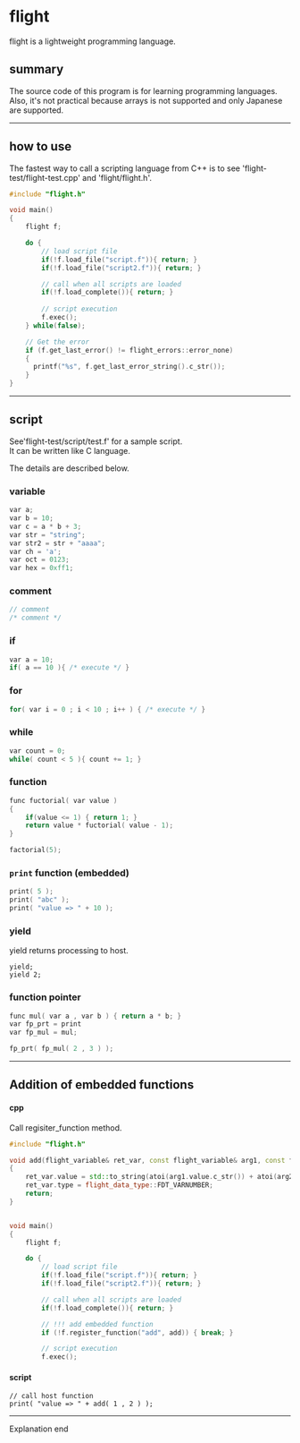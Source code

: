 # flight
flight is a lightweight programming language.

## summary
The source code of this program is for learning programming languages.  
Also, it's not practical because arrays is not supported and only Japanese are supported.

---

## how to use
The fastest way to call a scripting language from C++ is to see 'flight-test/flight-test.cpp' and 'flight/flight.h'.

```cpp
#include "flight.h"

void main()
{
    flight f;

    do {
        // load script file
        if(!f.load_file("script.f")){ return; }
        if(!f.load_file("script2.f")){ return; }

        // call when all scripts are loaded
        if(!f.load_complete()){ return; }
        
        // script execution
        f.exec();
    } while(false);

    // Get the error
    if (f.get_last_error() != flight_errors::error_none)
    {
      printf("%s", f.get_last_error_string().c_str());
    }
}
```

---

## script
See'flight-test/script/test.f' for a sample script.   
It can be written like C language. 

The details are described below.  

### variable

```cpp
var a;
var b = 10;
var c = a * b + 3;
var str = "string";
var str2 = str + "aaaa";
var ch = 'a';
var oct = 0123;
var hex = 0xff1;
```

### comment

```cpp
// comment
/* comment */
```

### if

```cpp
var a = 10;
if( a == 10 ){ /* execute */ }
```

### for

```cpp
for( var i = 0 ; i < 10 ; i++ ) { /* execute */ }
```

### while 

```cpp
var count = 0;
while( count < 5 ){ count += 1; }
```

### function

```cpp
func fuctorial( var value )
{
    if(value <= 1) { return 1; }
    return value * fuctorial( value - 1);
}

factorial(5);
```

### `print` function (embedded)

```cpp
print( 5 );
print( "abc" );
print( "value => " + 10 );
```

### yield

yield returns processing to host.

```
yield;
yield 2;
```

### function pointer

```cpp
func mul( var a , var b ) { return a * b; }
var fp_prt = print
var fp_mul = mul;

fp_prt( fp_mul( 2 , 3 ) );
```



---

## Addition of embedded functions

#### cpp

Call regisiter_function method.

```cpp
#include "flight.h"

void add(flight_variable& ret_var, const flight_variable& arg1, const flight_variable& arg2)
{
    ret_var.value = std::to_string(atoi(arg1.value.c_str()) + atoi(arg2.value.c_str()));
    ret_var.type = flight_data_type::FDT_VARNUMBER;
    return;
}


void main()
{
    flight f;

    do {
        // load script file
        if(!f.load_file("script.f")){ return; }
        if(!f.load_file("script2.f")){ return; }

        // call when all scripts are loaded
        if(!f.load_complete()){ return; }

        // !!! add embedded function
        if (!f.register_function("add", add)) { break; }

        // script execution
        f.exec();
```

#### script 

```
// call host function
print( "value => " + add( 1 , 2 ) );
```

---

Explanation end
